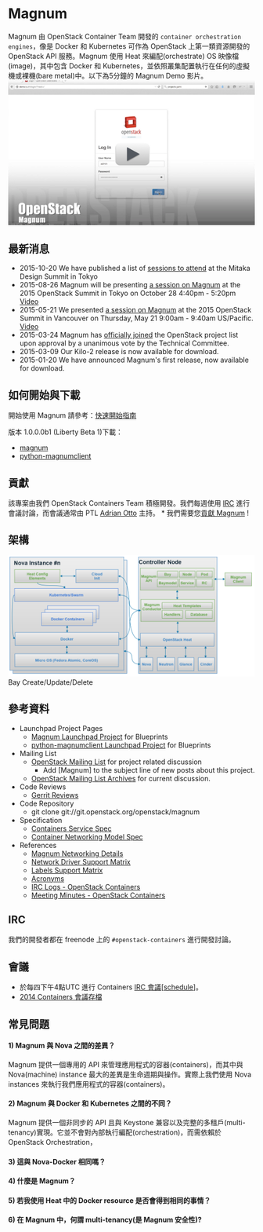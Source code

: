 # Magnum

Magnum 由 OpenStack Container Team 開發的 ```container orchestration engines```，像是 Docker 和 Kubernetes 可作為 OpenStack 上第一類資源開發的 OpenStack API 服務。Magnum 使用 Heat 來編配(orchestrate) OS 映像檔(image)，其中包含 Docker 和 Kubernetes，並依照叢集配置執行在任何的虛擬機或裸機(bare metal)中。以下為5分鐘的 Magnum Demo 影片。
[![demo_preview_frame](./images/Demo-Preview-Frame.png)](https://vimeo.com/128538940)

## 最新消息
* 2015-10-20 We have published a list of [sessions to attend](https://wiki.openstack.org/wiki/Magnum/Summit) at the Mitaka Design Summit in Tokyo
* 2015-08-26 Magnum will be presenting [a session on Magnum](http://sched.co/49xE) at the 2015 OpenStack Summit in Tokyo on October 28 4:40pm - 5:20pm [Video](https://www.openstack.org/summit/tokyo-2015/videos/presentation/openstack-magnum-containers-as-a-service)
* 2015-05-21 We presented [a session on Magnum](https://openstacksummitmay2015vancouver.sched.org/event/ec3936678ef22681408088ec52a4e80b) at the 2015 OpenStack Summit in Vancouver on Thursday, May 21 9:00am - 9:40am US/Pacific. [Video](https://www.openstack.org/summit/vancouver-2015/summit-videos/presentation/magnum-containers-as-a-service-for-openstack)
* 2015-03-24 Magnum has [officially joined](https://review.openstack.org/161080) the OpenStack project list upon approval by a unanimous vote by the Technical Committee.
* 2015-03-09 Our Kilo-2 release is now available for download.
* 2015-01-20 We have announced Magnum's first release, now available for download.

## 如何開始與下載
開始使用 Magnum 請參考：[快速開始指南](http://docs.openstack.org/developer/magnum/dev/dev-quickstart.html)

版本 1.0.0.0b1 (Liberty Beta 1)下載：
* [magnum](http://tarballs.openstack.org/magnum/magnum-1.0.0.0b1.tar.gz)
* [python-magnumclient](http://tarballs.openstack.org/python-magnumclient/python-magnumclient-1.0.0.0b1.tar.gz)

## 貢獻
該專案由我們 OpenStack Containers Team 積極開發。我們每週使用 [IRC](https://wiki.openstack.org/wiki/Meetings/Containers) 進行會議討論，而會議通常由 PTL [Adrian Otto](https://launchpad.net/~aotto) 主持。
	* 我們需要您[貢獻 Magnum](https://wiki.openstack.org/wiki/Magnum/Contributing) !

## 架構
![magnum_architecture](./images/Magnum_architecture.png)
Bay Create/Update/Delete

## 參考資料
* Launchpad Project Pages
	* [Magnum Launchpad Project](http://launchpad.net/magnum) for Blueprints
	* [python-magnumclient Launchpad Project](http://launchpad.net/python-magnumclient) for Blueprints
* Mailing List
	* [OpenStack Mailing List](http://lists.openstack.org/cgi-bin/mailman/listinfo/openstack-dev) for project related discussion
		* Add [Magnum] to the subject line of new posts about this project.
	* [OpenStack Mailing List Archives](http://lists.openstack.org/pipermail/openstack-dev/) for current discussion.
* Code Reviews
	* [Gerrit Reviews](https://review.openstack.org/#/q/status:open+magnum,n,z)
* Code Repository
	* git clone git://git.openstack.org/openstack/magnum
* Specification
	* [Containers Service Spec](https://review.openstack.org/136103)
	* [Container Networking Model Spec](https://review.openstack.org/204686/)
* References
	* [Magnum Networking Details](https://wiki.openstack.org/wiki/Magnum/Networking)
	* [Network Driver Support Matrix](https://wiki.openstack.org/wiki/Magnum/NetworkDriverMatrix)
	* [Labels Support Matrix](https://wiki.openstack.org/wiki/Magnum/LabelMatrix)
	* [Acronyms](https://wiki.openstack.org/wiki/Magnum/Acronyms)
	* [IRC Logs - OpenStack Containers](http://eavesdrop.openstack.org/irclogs/%23openstack-containers/)
	* [Meeting Minutes - OpenStack Containers](http://eavesdrop.openstack.org/meetings/containers/2015/)

## IRC
我們的開發者都在 freenode 上的 ```#openstack-containers``` 進行開發討論。

## 會議
* 於每四下午4點UTC 進行 Containers [IRC 會議](https://wiki.openstack.org/wiki/Meetings/Containers)[\[schedule\]](https://wiki.openstack.org/wiki/Meetings/Containers)。
* [2014 Containers 會議存檔](http://eavesdrop.openstack.org/meetings/containers/2014/)

## 常見問題
#### 1) Magnum 與 Nova 之間的差異？
Magnum 提供一個專用的 API 來管理應用程式的容器(containers)，而其中與 Nova(machine) instance 最大的差異是生命週期與操作。實際上我們使用 Nova instances 來執行我們應用程式的容器(containers)。

#### 2) Magnum 與 Docker 和 Kubernetes 之間的不同？
Magnum 提供一個非同步的 API 且與 Keystone 兼容以及完整的多租戶(multi-tenancy)實現。它並不會對內部執行編配(orchestration)，而需依賴於 OpenStack Orchestration，

#### 3) 這與 Nova-Docker 相同嗎？

#### 4) 什麼是 Magnum？

#### 5) 若我使用 Heat 中的 Docker resource 是否會得到相同的事情？

#### 6) 在 Magnum 中，何謂 multi-tenancy(是 Magnum 安全性)?

